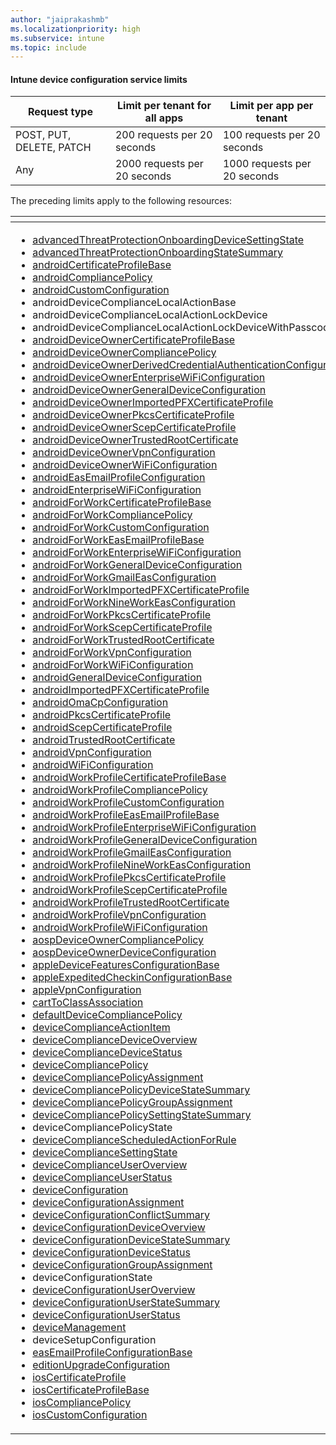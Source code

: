 ```yaml
---
author: "jaiprakashmb"
ms.localizationpriority: high
ms.subservice: intune
ms.topic: include
---
```

<!-- markdownlint-disable MD041 -->

#### Intune device configuration service limits

| Request type | Limit per tenant for all apps | Limit per app per tenant |
| ------------ | ----------------------------- | ------------------------ |
| POST, PUT, DELETE, PATCH | 200 requests per 20 seconds | 100 requests per 20 seconds |
| Any | 2000 requests per 20 seconds | 1000 requests per 20 seconds |

The preceding limits apply to the following resources:  

| <!-- fake header--> | <!-- fake header--> |
|--|--|
| <ul> <li> [advancedThreatProtectionOnboardingDeviceSettingState](/graph/api/resources/intune-deviceconfig-advancedthreatprotectiononboardingdevicesettingstate) <li> [advancedThreatProtectionOnboardingStateSummary](/graph/api/resources/intune-deviceconfig-advancedthreatprotectiononboardingstatesummary) <li> [androidCertificateProfileBase](/graph/api/resources/intune-deviceconfig-androidcertificateprofilebase) <li> [androidCompliancePolicy](/graph/api/resources/intune-deviceconfig-androidcompliancepolicy) <li> [androidCustomConfiguration](/graph/api/resources/intune-deviceconfig-androidcustomconfiguration) <li> androidDeviceComplianceLocalActionBase <li> androidDeviceComplianceLocalActionLockDevice <li> androidDeviceComplianceLocalActionLockDeviceWithPasscode <li> [androidDeviceOwnerCertificateProfileBase](/graph/api/resources/intune-deviceconfig-androiddeviceownercertificateprofilebase) <li> [androidDeviceOwnerCompliancePolicy](/graph/api/resources/intune-deviceconfig-androiddeviceownercompliancepolicy) <li> [androidDeviceOwnerDerivedCredentialAuthenticationConfiguration](/graph/api/resources/intune-deviceconfig-androiddeviceownerderivedcredentialauthenticationconfiguration) <li> [androidDeviceOwnerEnterpriseWiFiConfiguration](/graph/api/resources/intune-deviceconfig-androiddeviceownerenterprisewificonfiguration) <li> [androidDeviceOwnerGeneralDeviceConfiguration](/graph/api/resources/intune-deviceconfig-androiddeviceownergeneraldeviceconfiguration) <li> [androidDeviceOwnerImportedPFXCertificateProfile](/graph/api/resources/intune-deviceconfig-androiddeviceownerimportedpfxcertificateprofile) <li> [androidDeviceOwnerPkcsCertificateProfile](/graph/api/resources/intune-deviceconfig-androiddeviceownerpkcscertificateprofile) <li> [androidDeviceOwnerScepCertificateProfile](/graph/api/resources/intune-deviceconfig-androiddeviceownerscepcertificateprofile) <li> [androidDeviceOwnerTrustedRootCertificate](/graph/api/resources/intune-deviceconfig-androiddeviceownertrustedrootcertificate) <li> [androidDeviceOwnerVpnConfiguration](/graph/api/resources/intune-deviceconfig-androiddeviceownervpnconfiguration) <li> [androidDeviceOwnerWiFiConfiguration](/graph/api/resources/intune-deviceconfig-androiddeviceownerwificonfiguration) <li> [androidEasEmailProfileConfiguration](/graph/api/resources/intune-deviceconfig-androideasemailprofileconfiguration) <li> [androidEnterpriseWiFiConfiguration](/graph/api/resources/intune-deviceconfig-androidenterprisewificonfiguration) <li> [androidForWorkCertificateProfileBase](/graph/api/resources/intune-deviceconfig-androidforworkcertificateprofilebase) <li> [androidForWorkCompliancePolicy](/graph/api/resources/intune-deviceconfig-androidforworkcompliancepolicy) <li> [androidForWorkCustomConfiguration](/graph/api/resources/intune-deviceconfig-androidforworkcustomconfiguration) <li> [androidForWorkEasEmailProfileBase](/graph/api/resources/intune-deviceconfig-androidforworkeasemailprofilebase) <li> [androidForWorkEnterpriseWiFiConfiguration](/graph/api/resources/intune-deviceconfig-androidforworkenterprisewificonfiguration) <li> [androidForWorkGeneralDeviceConfiguration](/graph/api/resources/intune-deviceconfig-androidforworkgeneraldeviceconfiguration) <li> [androidForWorkGmailEasConfiguration](/graph/api/resources/intune-deviceconfig-androidforworkgmaileasconfiguration) <li> [androidForWorkImportedPFXCertificateProfile](/graph/api/resources/intune-deviceconfig-androidforworkimportedpfxcertificateprofile) <li> [androidForWorkNineWorkEasConfiguration](/graph/api/resources/intune-deviceconfig-androidforworknineworkeasconfiguration) <li> [androidForWorkPkcsCertificateProfile](/graph/api/resources/intune-deviceconfig-androidforworkpkcscertificateprofile) <li> [androidForWorkScepCertificateProfile](/graph/api/resources/intune-deviceconfig-androidforworkscepcertificateprofile) <li> [androidForWorkTrustedRootCertificate](/graph/api/resources/intune-deviceconfig-androidforworktrustedrootcertificate) <li> [androidForWorkVpnConfiguration](/graph/api/resources/intune-deviceconfig-androidforworkvpnconfiguration) <li> [androidForWorkWiFiConfiguration](/graph/api/resources/intune-deviceconfig-androidforworkwificonfiguration) <li> [androidGeneralDeviceConfiguration](/graph/api/resources/intune-deviceconfig-androidgeneraldeviceconfiguration) <li> [androidImportedPFXCertificateProfile](/graph/api/resources/intune-deviceconfig-androidimportedpfxcertificateprofile) <li> [androidOmaCpConfiguration](/graph/api/resources/intune-deviceconfig-androidomacpconfiguration) <li> [androidPkcsCertificateProfile](/graph/api/resources/intune-deviceconfig-androidpkcscertificateprofile) <li> [androidScepCertificateProfile](/graph/api/resources/intune-deviceconfig-androidscepcertificateprofile) <li> [androidTrustedRootCertificate](/graph/api/resources/intune-deviceconfig-androidtrustedrootcertificate) <li> [androidVpnConfiguration](/graph/api/resources/intune-deviceconfig-androidvpnconfiguration) <li> [androidWiFiConfiguration](/graph/api/resources/intune-deviceconfig-androidwificonfiguration) <li> [androidWorkProfileCertificateProfileBase](/graph/api/resources/intune-deviceconfig-androidworkprofilecertificateprofilebase) <li> [androidWorkProfileCompliancePolicy](/graph/api/resources/intune-deviceconfig-androidworkprofilecompliancepolicy) <li> [androidWorkProfileCustomConfiguration](/graph/api/resources/intune-deviceconfig-androidworkprofilecustomconfiguration) <li> [androidWorkProfileEasEmailProfileBase](/graph/api/resources/intune-deviceconfig-androidworkprofileeasemailprofilebase) <li> [androidWorkProfileEnterpriseWiFiConfiguration](/graph/api/resources/intune-deviceconfig-androidworkprofileenterprisewificonfiguration) <li> [androidWorkProfileGeneralDeviceConfiguration](/graph/api/resources/intune-deviceconfig-androidworkprofilegeneraldeviceconfiguration) <li> [androidWorkProfileGmailEasConfiguration](/graph/api/resources/intune-deviceconfig-androidworkprofilegmaileasconfiguration) <li> [androidWorkProfileNineWorkEasConfiguration](/graph/api/resources/intune-deviceconfig-androidworkprofilenineworkeasconfiguration) <li> [androidWorkProfilePkcsCertificateProfile](/graph/api/resources/intune-deviceconfig-androidworkprofilepkcscertificateprofile) <li> [androidWorkProfileScepCertificateProfile](/graph/api/resources/intune-deviceconfig-androidworkprofilescepcertificateprofile) <li> [androidWorkProfileTrustedRootCertificate](/graph/api/resources/intune-deviceconfig-androidworkprofiletrustedrootcertificate) <li> [androidWorkProfileVpnConfiguration](/graph/api/resources/intune-deviceconfig-androidworkprofilevpnconfiguration) <li> [androidWorkProfileWiFiConfiguration](/graph/api/resources/intune-deviceconfig-androidworkprofilewificonfiguration) <li> [aospDeviceOwnerCompliancePolicy](/graph/api/resources/intune-deviceconfig-aospdeviceownercompliancepolicy) <li> [aospDeviceOwnerDeviceConfiguration](/graph/api/resources/intune-deviceconfig-aospdeviceownerdeviceconfiguration) <li> [appleDeviceFeaturesConfigurationBase](/graph/api/resources/intune-deviceconfig-appledevicefeaturesconfigurationbase) <li> [appleExpeditedCheckinConfigurationBase](/graph/api/resources/intune-deviceconfig-appleexpeditedcheckinconfigurationbase) <li> [appleVpnConfiguration](/graph/api/resources/intune-deviceconfig-applevpnconfiguration) <li> [cartToClassAssociation](/graph/api/resources/intune-deviceconfig-carttoclassassociation) <li> [defaultDeviceCompliancePolicy](/graph/api/resources/intune-deviceconfig-defaultdevicecompliancepolicy) <li> [deviceComplianceActionItem](/graph/api/resources/intune-deviceconfig-devicecomplianceactionitem) <li> [deviceComplianceDeviceOverview](/graph/api/resources/intune-deviceconfig-devicecompliancedeviceoverview) <li> [deviceComplianceDeviceStatus](/graph/api/resources/intune-deviceconfig-devicecompliancedevicestatus) <li> [deviceCompliancePolicy](/graph/api/resources/intune-shared-devicecompliancepolicy) <li> [deviceCompliancePolicyAssignment](/graph/api/resources/intune-deviceconfig-devicecompliancepolicyassignment) <li> [deviceCompliancePolicyDeviceStateSummary](/graph/api/resources/intune-deviceconfig-devicecompliancepolicydevicestatesummary) <li> [deviceCompliancePolicyGroupAssignment](/graph/api/resources/intune-deviceconfig-devicecompliancepolicysettingstatesummary) <li> [deviceCompliancePolicySettingStateSummary](/graph/api/resources/intune-deviceconfig-devicecompliancepolicysettingstatesummary) <li> deviceCompliancePolicyState <li> [deviceComplianceScheduledActionForRule](/graph/api/resources/intune-deviceconfig-devicecompliancescheduledactionforrule) <li> [deviceComplianceSettingState](/graph/api/resources/intune-deviceconfig-devicecompliancesettingstate) <li> [deviceComplianceUserOverview](/graph/api/resources/intune-deviceconfig-devicecomplianceuseroverview) <li> [deviceComplianceUserStatus](/graph/api/resources/intune-deviceconfig-devicecomplianceuserstatus) <li> [deviceConfiguration](/graph/api/resources/intune-shared-deviceconfiguration) <li> [deviceConfigurationAssignment](/graph/api/resources/intune-deviceconfig-deviceconfigurationassignment) <li> [deviceConfigurationConflictSummary](/graph/api/resources/intune-deviceconfig-deviceconfigurationconflictsummary) <li> [deviceConfigurationDeviceOverview](/graph/api/resources/intune-deviceconfig-deviceconfigurationdeviceoverview) <li> [deviceConfigurationDeviceStateSummary](/graph/api/resources/intune-deviceconfig-deviceconfigurationdevicestatesummary) <li> [deviceConfigurationDeviceStatus](/graph/api/resources/intune-deviceconfig-deviceconfigurationdevicestatus) <li> [deviceConfigurationGroupAssignment](/graph/api/resources/intune-deviceconfig-deviceconfigurationgroupassignment) <li> deviceConfigurationState <li> [deviceConfigurationUserOverview](/graph/api/resources/intune-deviceconfig-deviceconfigurationuseroverview) <li> [deviceConfigurationUserStateSummary](/graph/api/resources/intune-deviceconfig-deviceconfigurationuserstatesummary) <li> [deviceConfigurationUserStatus](/graph/api/resources/intune-deviceconfig-deviceconfigurationuserstatus) <li> [deviceManagement](/graph/api/resources/intune-deviceconfig-devicemanagement) <li> deviceSetupConfiguration <li> [easEmailProfileConfigurationBase](/graph/api/resources/intune-deviceconfig-easemailprofileconfigurationbase) <li> [editionUpgradeConfiguration](/graph/api/resources/intune-deviceconfig-editionupgradeconfiguration) <li> [iosCertificateProfile](/graph/api/resources/intune-deviceconfig-ioscertificateprofile) <li> [iosCertificateProfileBase](/graph/api/resources/intune-deviceconfig-ioscertificateprofilebase) <li> [iosCompliancePolicy](/graph/api/resources/intune-deviceconfig-ioscompliancepolicy) <li> [iosCustomConfiguration](/graph/api/resources/intune-deviceconfig-ioscustomconfiguration) </ul> |  <ul> <li> [iosDerivedCredentialAuthenticationConfiguration](/graph/api/resources/intune-deviceconfig-iosderivedcredentialauthenticationconfiguration) <li> [iosDeviceFeaturesConfiguration](/graph/api/resources/intune-deviceconfig-iosdevicefeaturesconfiguration) <li> [iosEasEmailProfileConfiguration](/graph/api/resources/intune-deviceconfig-ioseasemailprofileconfiguration) <li> [iosEducationDeviceConfiguration](/graph/api/resources/intune-deviceconfig-ioseducationdeviceconfiguration) <li> [iosEduDeviceConfiguration](/graph/api/resources/intune-deviceconfig-iosedudeviceconfiguration) <li> [iosEnterpriseWiFiConfiguration](/graph/api/resources/intune-deviceconfig-iosenterprisewificonfiguration) <li> [iosExpeditedCheckinConfiguration](/graph/api/resources/intune-deviceconfig-iosexpeditedcheckinconfiguration) <li> [iosGeneralDeviceConfiguration](/graph/api/resources/intune-deviceconfig-iosgeneraldeviceconfiguration) <li> [iosikEv2VpnConfiguration](/graph/api/resources/intune-deviceconfig-iosikev2vpnconfiguration) <li> [iosImportedPFXCertificateProfile](/graph/api/resources/intune-deviceconfig-iosimportedpfxcertificateprofile) <li> [iosPkcsCertificateProfile](/graph/api/resources/intune-deviceconfig-iospkcscertificateprofile) <li> [iosScepCertificateProfile](/graph/api/resources/intune-deviceconfig-iosscepcertificateprofile) <li> [iosTrustedRootCertificate](/graph/api/resources/intune-deviceconfig-iostrustedrootcertificate) <li> [iosUpdateConfiguration](/graph/api/resources/intune-deviceconfig-iosupdateconfiguration) <li> [iosUpdateDeviceStatus](/graph/api/resources/intune-deviceconfig-iosupdatedevicestatus) <li> [iosVpnConfiguration](/graph/api/resources/intune-deviceconfig-iosvpnconfiguration) <li> [iosWiFiConfiguration](/graph/api/resources/intune-deviceconfig-ioswificonfiguration) <li> [macOSCertificateProfileBase](/graph/api/resources/intune-deviceconfig-macoscertificateprofilebase) <li> [macOSCompliancePolicy](/graph/api/resources/intune-deviceconfig-macoscompliancepolicy) <li> [macOSCustomAppConfiguration](/graph/api/resources/intune-deviceconfig-macoscustomappconfiguration) <li> [macOSCustomConfiguration](/graph/api/resources/intune-deviceconfig-macoscustomconfiguration) <li> [macOSDeviceFeaturesConfiguration](/graph/api/resources/intune-deviceconfig-macosdevicefeaturesconfiguration) <li> [macOSEndpointProtectionConfiguration](/graph/api/resources/intune-deviceconfig-macosendpointprotectionconfiguration) <li> [macOSEnterpriseWiFiConfiguration](/graph/api/resources/intune-deviceconfig-macosenterprisewificonfiguration) <li> [macOSExtensionsConfiguration](/graph/api/resources/intune-deviceconfig-macosextensionsconfiguration) <li> [macOSGeneralDeviceConfiguration](/graph/api/resources/intune-deviceconfig-macosgeneraldeviceconfiguration) <li> [macOSImportedPFXCertificateProfile](/graph/api/resources/intune-deviceconfig-macosimportedpfxcertificateprofile) <li> [macOSPkcsCertificateProfile](/graph/api/resources/intune-deviceconfig-macospkcscertificateprofile) <li> [macOSScepCertificateProfile](/graph/api/resources/intune-deviceconfig-macosscepcertificateprofile) <li> [macOSSoftwareUpdateAccountSummary](/graph/api/resources/intune-deviceconfig-macossoftwareupdateaccountsummary) <li> [macOSSoftwareUpdateCategorySummary](/graph/api/resources/intune-deviceconfig-macossoftwareupdatecategorysummary) <li> [macOSSoftwareUpdateConfiguration](/graph/api/resources/intune-deviceconfig-macossoftwareupdateconfiguration) <li> [macOSSoftwareUpdateStateSummary](/graph/api/resources/intune-deviceconfig-macossoftwareupdatestatesummary) <li> [macOSTrustedRootCertificate](/graph/api/resources/intune-deviceconfig-macostrustedrootcertificate) <li> [macOSVpnConfiguration](/graph/api/resources/intune-deviceconfig-macosvpnconfiguration) <li> [macOSWiFiConfiguration](/graph/api/resources/intune-deviceconfig-macoswificonfiguration) <li> [macOSWiredNetworkConfiguration](/graph/api/resources/intune-deviceconfig-macoswirednetworkconfiguration) <li> [managedAllDeviceCertificateState](/graph/api/resources/intune-deviceconfig-managedalldevicecertificatestate) <li> [managedDeviceCertificateState](/graph/api/resources/intune-deviceconfig-manageddevicecertificatestate) <li> [managedDeviceEncryptionState](/graph/api/resources/intune-deviceconfig-manageddeviceencryptionstate) <li> managedDeviceMobileAppConfigurationState <li> [ndesConnector](/graph/api/resources/intune-deviceconfig-ndesconnector) <li> [restrictedAppsViolation](/graph/api/resources/intune-deviceconfig-restrictedappsviolation) <li> [settingStateDeviceSummary](/graph/api/resources/intune-deviceconfig-settingstatedevicesummary) <li> [sharedPCConfiguration](/graph/api/resources/intune-deviceconfig-sharedpcconfiguration) <li> [softwareUpdateStatusSummary](/graph/api/resources/intune-deviceconfig-softwareupdatestatussummary) <li> [unsupportedDeviceConfiguration](/graph/api/resources/intune-deviceconfig-unsupporteddeviceconfiguration) <li> [vpnConfiguration](/graph/api/resources/intune-deviceconfig-vpnconfiguration) <li> [windows10CertificateProfileBase](/graph/api/resources/intune-deviceconfig-windows10certificateprofilebase) <li> [windows10CompliancePolicy](/graph/api/resources/intune-deviceconfig-windows10compliancepolicy) <li> [windows10CustomConfiguration](/graph/api/resources/intune-deviceconfig-windows10customconfiguration) <li> [windows10DeviceFirmwareConfigurationInterface](/graph/api/resources/intune-deviceconfig-windows10devicefirmwareconfigurationinterface) <li> [windows10EasEmailProfileConfiguration](/graph/api/resources/intune-deviceconfig-windows10easemailprofileconfiguration) <li> [windows10EndpointProtectionConfiguration](/graph/api/resources/intune-deviceconfig-windows10endpointprotectionconfiguration) <li> [windows10EnterpriseModernAppManagementConfiguration](/graph/api/resources/intune-deviceconfig-windows10enterprisemodernappmanagementconfiguration) <li> [windows10GeneralConfiguration](/graph/api/resources/intune-deviceconfig-windows10generalconfiguration) <li> [windows10ImportedPFXCertificateProfile](/graph/api/resources/intune-deviceconfig-windows10importedpfxcertificateprofile) <li> [windows10MobileCompliancePolicy](/graph/api/resources/intune-deviceconfig-windows10mobilecompliancepolicy) <li> [windows10NetworkBoundaryConfiguration](/graph/api/resources/intune-deviceconfig-windows10networkboundaryconfiguration) <li> [windows10PFXImportCertificateProfile](/graph/api/resources/intune-deviceconfig-windows10pfximportcertificateprofile) <li> [windows10PkcsCertificateProfile](/graph/api/resources/intune-deviceconfig-windows10pkcscertificateprofile) <li> [windows10SecureAssessmentConfiguration](/graph/api/resources/intune-deviceconfig-windows10secureassessmentconfiguration) <li> [windows10TeamGeneralConfiguration](/graph/api/resources/intune-deviceconfig-windows10teamgeneralconfiguration) <li> [windows10VpnConfiguration](/graph/api/resources/intune-deviceconfig-windows10vpnconfiguration) <li> [windows81CertificateProfileBase](/graph/api/resources/intune-deviceconfig-windows81certificateprofilebase) <li> [windows81CompliancePolicy](/graph/api/resources/intune-deviceconfig-windows81compliancepolicy) <li> [windows81GeneralConfiguration](/graph/api/resources/intune-deviceconfig-windows81generalconfiguration) <li> [windows81SCEPCertificateProfile](/graph/api/resources/intune-deviceconfig-windows81scepcertificateprofile) <li> [windows81TrustedRootCertificate](/graph/api/resources/intune-deviceconfig-windows81trustedrootcertificate) <li> [windows81VpnConfiguration](/graph/api/resources/intune-deviceconfig-windows81vpnconfiguration) <li> [windows81WifiImportConfiguration](/graph/api/resources/intune-deviceconfig-windows81wifiimportconfiguration) <li> windowsAssignedAccessProfile <li> [windowsCertificateProfileBase](/graph/api/resources/intune-deviceconfig-windowscertificateprofilebase) <li> [windowsDefenderAdvancedThreatProtectionConfiguration](/graph/api/resources/intune-deviceconfig-windowsdefenderadvancedthreatprotectionconfiguration) <li> [windowsDeliveryOptimizationConfiguration](/graph/api/resources/intune-deviceconfig-windowsdeliveryoptimizationconfiguration) <li> [windowsDomainJoinConfiguration](/graph/api/resources/intune-shared-windowsdomainjoinconfiguration) <li> [windowsHealthMonitoringConfiguration](/graph/api/resources/intune-deviceconfig-windowshealthmonitoringconfiguration) <li> [windowsIdentityProtectionConfiguration](/graph/api/resources/intune-deviceconfig-windowsidentityprotectionconfiguration) <li> [windowsKioskConfiguration](/graph/api/resources/intune-deviceconfig-windowskioskconfiguration) <li> [windowsPhone81CertificateProfileBase](/graph/api/resources/intune-deviceconfig-windowsphone81certificateprofilebase) <li> [windowsPhone81CompliancePolicy](/graph/api/resources/intune-deviceconfig-windowsphone81compliancepolicy) <li> [windowsPhone81CustomConfiguration](/graph/api/resources/intune-deviceconfig-windowsphone81customconfiguration) <li> [windowsPhone81GeneralConfiguration](/graph/api/resources/intune-deviceconfig-windowsphone81generalconfiguration) <li> [windowsPhone81ImportedPFXCertificateProfile](/graph/api/resources/intune-deviceconfig-windowsphone81importedpfxcertificateprofile) <li> [windowsPhone81SCEPCertificateProfile](/graph/api/resources/intune-deviceconfig-windowsphone81scepcertificateprofile) <li> [windowsPhone81TrustedRootCertificate](/graph/api/resources/intune-deviceconfig-windowsphone81trustedrootcertificate) <li> [windowsPhone81VpnConfiguration](/graph/api/resources/intune-deviceconfig-windowsphone81vpnconfiguration) <li> [windowsPhoneEASEmailProfileConfiguration](/graph/api/resources/intune-deviceconfig-windowsphoneeasemailprofileconfiguration) <li> [windowsPrivacyDataAccessControlItem](/graph/api/resources/intune-deviceconfig-windowsprivacydataaccesscontrolitem) <li> [windowsUpdateForBusinessConfiguration](/graph/api/resources/intune-deviceconfig-windowsupdateforbusinessconfiguration) <li> [windowsUpdateState](/graph/api/resources/intune-shared-windowsupdatestate) <li> [windowsVpnConfiguration](/graph/api/resources/intune-deviceconfig-windowsvpnconfiguration) <li> [windowsWifiConfiguration](/graph/api/resources/intune-deviceconfig-windowswificonfiguration) <li> [windowsWifiEnterpriseEAPConfiguration](/graph/api/resources/intune-deviceconfig-windowswifienterpriseeapconfiguration) </ul> |
